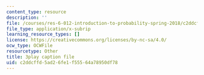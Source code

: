 ```yaml
---
content_type: resource
description: ''
file: /courses/res-6-012-introduction-to-probability-spring-2018/c2ddcffd5ad26fe1f55564a78950df78_XsowwurOvH0.srt
file_type: application/x-subrip
learning_resource_types: []
license: https://creativecommons.org/licenses/by-nc-sa/4.0/
ocw_type: OCWFile
resourcetype: Other
title: 3play caption file
uid: c2ddcffd-5ad2-6fe1-f555-64a78950df78
---
```

